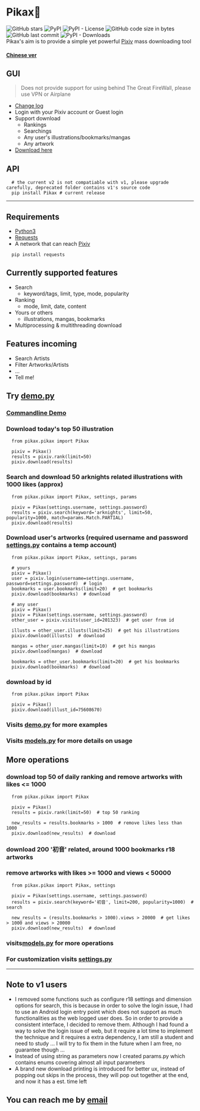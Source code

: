 # Pikax:unicorn:
![GitHub stars](https://img.shields.io/github/stars/Redcxx/pikax?color=000&style=flat-square) ![PyPI](https://img.shields.io/pypi/v/pikax?color=000&style=flat-square) ![PyPI - License](https://img.shields.io/pypi/l/pikax?color=000&style=flat-square) ![GitHub code size in bytes](https://img.shields.io/github/languages/code-size/Redcxx/pikax?color=000&style=flat-square) ![GitHub last commit](https://img.shields.io/github/last-commit/Redcxx/pikax?color=000&style=flat-square) ![PyPI - Downloads](https://img.shields.io/pypi/dm/pikax?color=000&style=flat-square)<br>
Pikax's aim is to provide a simple yet powerful [Pixiv](https://www.pixiv.net/) mass downloading tool
#### [Chinese ver](https://github.com/Redcxx/Pixiv-Crawler/blob/master/README.md)
## GUI
> Does not provide support for using behind The Great FireWall, please use VPN or Airplane 
- [Change log](https://github.com/Redcxx/Pikax/blob/master/gui/change_log.txt)
- Login with your Pixiv account or Guest login
- Support download
  - Rankings
  - Searchings
  - Any user's illustrations/bookmarks/mangas
  - Any artwork
- [Download here](https://github.com/Redcxx/Pikax/blob/master/gui/dist)
## API
````
  # the current v2 is not compatiable with v1, please upgrade carefully, deprecated folder contains v1's source code
  pip install Pikax # current release
````
---
## Requirements
- [Python3](https://www.python.org/downloads/)
- [Requests](https://2.python-requests.org/en/master/)
- A network that can reach [Pixiv](https://www.pixiv.net/)
```
  pip install requests
```
## Currently supported features
- Search
  - keyword/tags, limit, type, mode, popularity
- Ranking
  - mode, limit, date, content
- Yours or others
  - illustrations, mangas, bookmarks
- Multiprocessing & multithreading download


## Features incoming
- Search Artists
- Filter Artworks/Artists
- ...
- Tell me!
## Try [demo.py](https://github.com/Redcxx/Pixiv-Crawler/blob/master/demo.py)
### [Commandline Demo](https://github.com/Redcxx/Pikax/blob/master/demo.gif)
### Download today's top 50 illustration
```
  from pikax.pikax import Pikax

  pixiv = Pikax()
  results = pixiv.rank(limit=50)
  pixiv.download(results)
```
### Search and download 50 arknights related illustrations with 1000 likes (approx)
```
  from pikax.pikax import Pikax, settings, params

  pixiv = Pikax(settings.username, settings.password)
  results = pixiv.search(keyword='arknights', limit=50, popularity=1000, match=params.Match.PARTIAL)
  pixiv.download(results)
```
### Download user's artworks (required username and password [settings.py](https://github.com/Redcxx/Pixiv-Crawler/blob/master/pikax/settings.py) contains a temp account)
```
  from pikax.pikax import Pikax, settings, params

  # yours
  pixiv = Pikax()
  user = pixiv.login(username=settings.username, password=settings.password)  # login
  bookmarks = user.bookmarks(limit=20)  # get bookmarks
  pixiv.download(bookmarks)  # download

  # any user
  pixiv = Pikax()
  pixiv = Pikax(settings.username, settings.password)
  other_user = pixiv.visits(user_id=201323)  # get user from id

  illusts = other_user.illusts(limit=25)  # get his illustrations
  pixiv.download(illusts)  # download

  mangas = other_user.mangas(limit=10)  # get his mangas
  pixiv.download(mangas)  # download

  bookmarks = other_user.bookmarks(limit=20)  # get his bookmarks
  pixiv.download(bookmarks)  # download
```
### download by id
````
  from pikax.pikax import Pikax

  pixiv = Pikax()
  pixiv.download(illust_id=75608670)
````
### Visits [demo.py](https://github.com/Redcxx/Pixiv-Crawler/blob/master/demo.py) for more examples
### Visits [models.py](https://github.com/Redcxx/Pikax/blob/master/pikax/models.py) for more details on usage

## More operations
### download top 50 of daily ranking and remove artworks with likes <= 1000
````
  from pikax.pikax import Pikax

  pixiv = Pikax()
  results = pixiv.rank(limit=50)  # top 50 ranking

  new_results = results.bookmarks > 1000  # remove likes less than 1000
  pixiv.download(new_results)  # download
````

### download 200 '初音' related, around 1000 bookmarks r18 artworks
### remove artworks with likes >= 1000 and views < 50000
````
  from pikax.pikax import Pikax, settings

  pixiv = Pikax(settings.username, settings.password)
  results = pixiv.search(keyword='初音', limit=200, popularity=1000)  # search

  new_results = (results.bookmarks > 1000).views > 20000  # get likes > 1000 and views > 20000
  pixiv.download(new_results)  # download
````
### visits[models.py](https://github.com/Redcxx/Pikax/blob/master/pikax/models.py) for more operations
### For customization visits [settings.py](https://github.com/Redcxx/Pixiv-Crawler/blob/master/pikax/settings.py)
---
## Note to v1 users
 - I removed some functions such as configure r18 settings and dimension options for search, this is because in order to solve the login issue, I had to use an Android login entry point which does not support as much functionalities as the web logged user does. So in order to provide a consistent interface, I decided to remove them. Although I had found a way to solve the login issue of web, but it require a lot time to implement the technique and it requires a extra dependency, I am still a student and need to study ... I will try to fix them in the future when I am free, no guarantee though ...
 - Instead of using string as parameters now I created params.py which contains enums covering almost all input parameters
 - A brand new download printing is introduced for better ux, instead of popping out skips in the process, they will pop out together at the end, and now it has a est. time left
 ## You can reach me by [email](mailto:weilue.luo@student.manchester.ac.uk)
